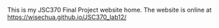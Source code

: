 This is my JSC370 Final Project website home. The website is online at https://wisechua.github.io/JSC370_lab12/

